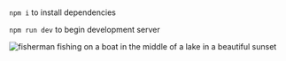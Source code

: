 #

`npm i` to install dependencies

`npm run dev` to begin development server

![fisherman fishing on a boat in the middle of a lake in a beautiful sunset](./public/bg_minimal.jpg)
